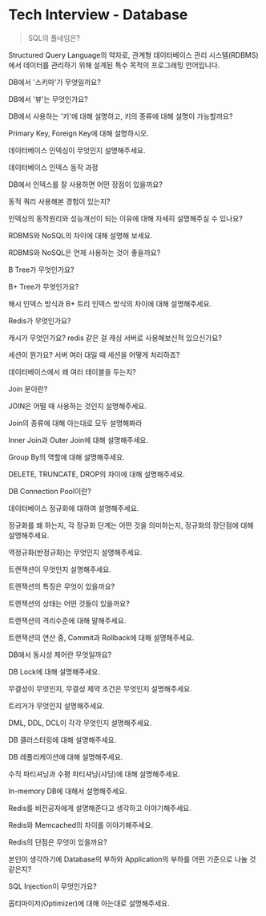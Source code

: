# Tech Interview - Database

> SQL의 풀네임은?

Structured Query Language의 약자로, 관계형 데이터베이스 관리 시스템(RDBMS)에서
데이터를 관리하기 위해 설계된 특수 목적의 프로그래밍 언어입니다.

DB에서 '스키마'가 무엇일까요?

DB에서 '뷰'는 무엇인가요?

DB에서 사용하는 '키'에 대해 설명하고, 키의 종류에 대해 설명이 가능할까요?

Primary Key, Foreign Key에 대해 설명하시오.

데이터베이스 인덱싱이 무엇인지 설명해주세요.

데이터베이스 인덱스 동작 과정

DB에서 인덱스를 잘 사용하면 어떤 장점이 있을까요?

동적 쿼리 사용해본 경험이 있는지?

인덱싱의 동작원리와 성능개선이 되는 이유에 대해 자세히 설명해주실 수 있나요?

RDBMS와 NoSQL의 차이에 대해 설명해 보세요.

RDBMS와 NoSQL은 언제 사용하는 것이 좋을까요?

B Tree가 무엇인가요?

B+ Tree가 무엇인가요?

해시 인덱스 방식과 B+ 트리 인덱스 방식의 차이에 대해 설명해주세요.

Redis가 무엇인가요?

캐시가 무엇인가요? redis 같은 걸 캐싱 서버로 사용해보신적 있으신가요?

세션이 뭔가요? 서버 여러 대일 때 세션을 어떻게 처리하죠?

데이터베이스에서 왜 여러 테이블을 두는지?

Join 문이란?

JOIN은 어떨 때 사용하는 것인지 설명해주세요.

Join의 종류에 대해 아는대로 모두 설명해봐라

Inner Join과 Outer Join에 대해 설명해주세요.

Group By의 역할에 대해 설명해주세요.

DELETE, TRUNCATE, DROP의 차이에 대해 설명해주세요.

DB Connection Pool이란?

데이터베이스 정규화에 대하여 설명해주세요.

정규화를 왜 하는지, 각 정규화 단계는 어떤 것을 의미하는지, 정규화의 장단점에 대해 설명해주세요.

역정규화(반정규화)는 무엇인지 설명해주세요.

트랜잭션이 무엇인지 설명해주세요.

트랜잭션의 특징은 무엇이 있을까요?

트랜잭션의 상태는 어떤 것들이 있을까요?

트랜잭션의 격리수준에 대해 말해주세요.

트랜잭션의 연산 중, Commit과 Rollback에 대해 설명해주세요.

DB에서 동시성 제어란 무엇일까요?

DB Lock에 대해 설명해주세요.

무결성이 무엇인지, 무결성 제약 조건은 무엇인지 설명해주세요.

트리거가 무엇인지 설명해주세요.

DML, DDL, DCL이 각각 무엇인지 설명해주세요.

DB 클러스터링에 대해 설명해주세요.

DB 레플리케이션에 대해 설명해주세요.

수직 파티셔닝과 수평 파티셔닝(샤딩)에 대해 설명해주세요.

In-memory DB에 대해서 설명해주세요.

Redis를 비전공자에게 설명해준다고 생각하고 이야기해주세요.

Redis와 Memcached의 차이를 이야기해주세요.

Redis의 단점은 무엇이 있을까요?

본인이 생각하기에 Database의 부하와 Application의 부하를 어떤 기준으로 나눌 것 같은지?

SQL Injection이 무엇인가요?

옵티마이저(Optimizer)에 대해 아는대로 설명해주세요.